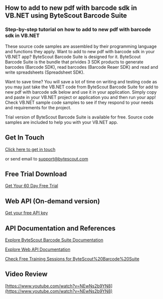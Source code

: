 ## How to add to new pdf with barcode sdk in VB.NET using ByteScout Barcode Suite

### Step-by-step tutorial on how to add to new pdf with barcode sdk in VB.NET

These source code samples are assembled by their programming language and functions they apply. Want to add to new pdf with barcode sdk in your VB.NET app? ByteScout Barcode Suite is designed for it. ByteScout Barcode Suite is the bundle that privides 3  SDK products to generate barcodes (Barcode SDK), read barcodes (Barcode Reaer SDK) and read and write spreadsheets (Spreadsheet SDK).

Want to save time? You will save a lot of time on writing and testing code as you may just take the VB.NET code from ByteScout Barcode Suite for add to new pdf with barcode sdk below and use it in your application.  Simply copy and paste in your VB.NET project or application you and then run your app! Check VB.NET sample code samples to see if they respond to your needs and requirements for the project.

Trial version of ByteScout Barcode Suite is available for free. Source code samples are included to help you with your VB.NET app.

## Get In Touch

[Click here to get in touch](https://bytescout.zendesk.com/hc/en-us/requests/new?subject=ByteScout%20Barcode%20Suite%20Question)

or send email to [support@bytescout.com](mailto:support@bytescout.com?subject=ByteScout%20Barcode%20Suite%20Question) 

## Free Trial Download

[Get Your 60 Day Free Trial](https://bytescout.com/download/web-installer?utm_source=github-readme)

## Web API (On-demand version)

[Get your free API key](https://pdf.co/documentation/api?utm_source=github-readme)

## API Documentation and References

[Explore ByteScout Barcode Suite Documentation](https://bytescout.com/documentation/index.html?utm_source=github-readme)

[Explore Web API Documentation](https://pdf.co/documentation/api?utm_source=github-readme)

[Check Free Training Sessions for ByteScout%20Barcode%20Suite](https://academy.bytescout.com/)

## Video Review

[https://www.youtube.com/watch?v=NEwNs2b9YN8](https://www.youtube.com/watch?v=NEwNs2b9YN8)